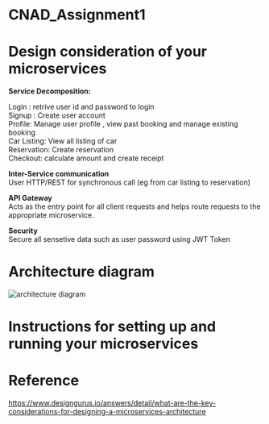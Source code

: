 # CNAD_Assignment1


# Design consideration of your microservices

**Service Decomposition:**<br /> 

Login : retrive user id and password to login<br /> 
Signup : Create user account<br /> 
Profile: Manage user profile , view past booking and manage existing booking<br /> 
Car Listing: View all listing of car<br /> 
Reservation: Create reservation<br /> 
Checkout: calculate amount and create receipt<br /> 

**Inter-Service communication**<br /> 
User HTTP/REST for synchronous call (eg from car listing to reservation)<br /> 

**API Gateway**<br /> 
Acts as the entry point for all client requests and helps route requests to the appropriate microservice.<br /> 

**Security**<br /> 
Secure all sensetive data such as user password using JWT Token<br /> 


# Architecture diagram
![architecture diagram](https://github.com/user-attachments/assets/57d6a3d3-3063-4e9e-9ace-a66fd00122d4)

# Instructions for setting up and running your microservices





# Reference
https://www.designgurus.io/answers/detail/what-are-the-key-considerations-for-designing-a-microservices-architecture
